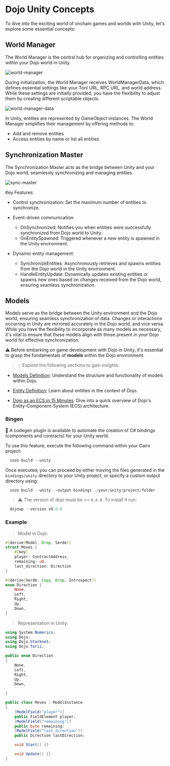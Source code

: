 # Dojo Unity Concepts

To dive into the exciting world of onchain games and worlds with Unity, let's explore some essential concepts:

## World Manager

The World Manager is the central hub for organizing and controlling entities within your Dojo world in Unity.

![world-manager](/unity/world-manager.png)

During initialization, the World Manager receives WorldManagerData, which defines essential settings like your Torii URL, RPC URL, and world address. While these settings are initially provided, you have the flexibility to adjust them by creating different scriptable objects.

![world-manager-data](/unity/world-manager-data.png)

In Unity, entities are represented by GameObject instances. The World Manager simplifies their management by offering methods to:

- Add and remove entities
- Access entities by name or list all entities

## Synchronization Master

The Synchronization Master acts as the bridge between Unity and your Dojo world, seamlessly synchronizing and managing entities.

![sync-master](/unity/sync-master.png)

Key Features:

- Control synchronization: Set the maximum number of entities to synchronize.
- Event-driven communication:

  - OnSynchronized: Notifies you when entities were successfully synchronized from Dojo world to Unity.
  - OnEntitySpawned: Triggered whenever a new entity is spawned in the Unity environment.

- Dynamic entity management:
  - SynchronizeEntities: Asynchronously retrieves and spawns entities from the Dojo world in the Unity environment.
  - HandleEntityUpdate: Dynamically updates existing entities or spawns new ones based on changes received from the Dojo world, ensuring seamless synchronization.

## Models

Models serve as the bridge between the Unity environment and the Dojo world, ensuring seamless synchronization of data. Changes or interactions occurring in Unity are mirrored accurately in the Dojo world, and vice versa.
While you have the flexibility to incorporate as many models as necessary, it's vital to ensure that these models align with those present in your Dojo world for effective synchronization.

⚠️ Before embarking on game development with Dojo in Unity, it's essential to grasp the fundamentals of **models** within the Dojo environment.

> 💡 Explore the following sections to gain insights:

- [Models Definition](/framework/models): Understand the structure and functionality of models within Dojo.

- [Entity Definition](/framework/models/entities.md): Learn about entities in the context of Dojo.

- [Dojo as an ECS in 15 Minutes](/tutorial/dojo-starter.md): Dive into a quick overview of Dojo's Entity-Component-System (ECS) architecture.

### Bingen

📖 A codegen plugin is available to automate the creation of C# bindings (components and contracts) for your Unity world.

To use this feature, execute the following command within your Cairo project:

```rust
  sozo build --unity
```

Once executed, you can proceed by either moving the files generated in the `bindings/unity` directory to your Unity project, or specify a custom output directory using:

```rust
  sozo build --unity --output-bindings ./your/unity/project/folder
```

> ⚠️ The version of dojo must be >= `0.6.0`. To install it run:

```rust
  dojoup --version v0.6.0
```

### Example

> Model in Dojo:

```rust
#[derive(Model, Drop, Serde)]
struct Moves {
    #[key]
    player: ContractAddress,
    remaining: u8,
    last_direction: Direction
}

#[derive(Serde, Copy, Drop, Introspect)]
enum Direction {
    None,
    Left,
    Right,
    Up,
    Down,
}

```

> Representation in Unity:

```cs
using System.Numerics;
using Dojo;
using Dojo.Starknet;
using Dojo.Torii;

public enum Direction
{
    None,
    Left,
    Right,
    Up,
    Down,

}

public class Moves : ModelInstance
{
    [ModelField("player")]
    public FieldElement player;
    [ModelField("remaining")]
    public byte remaining;
    [ModelField("last_direction")]
    public Direction lastDirection;

    void Start() {}

    void Update() {}
}
```
